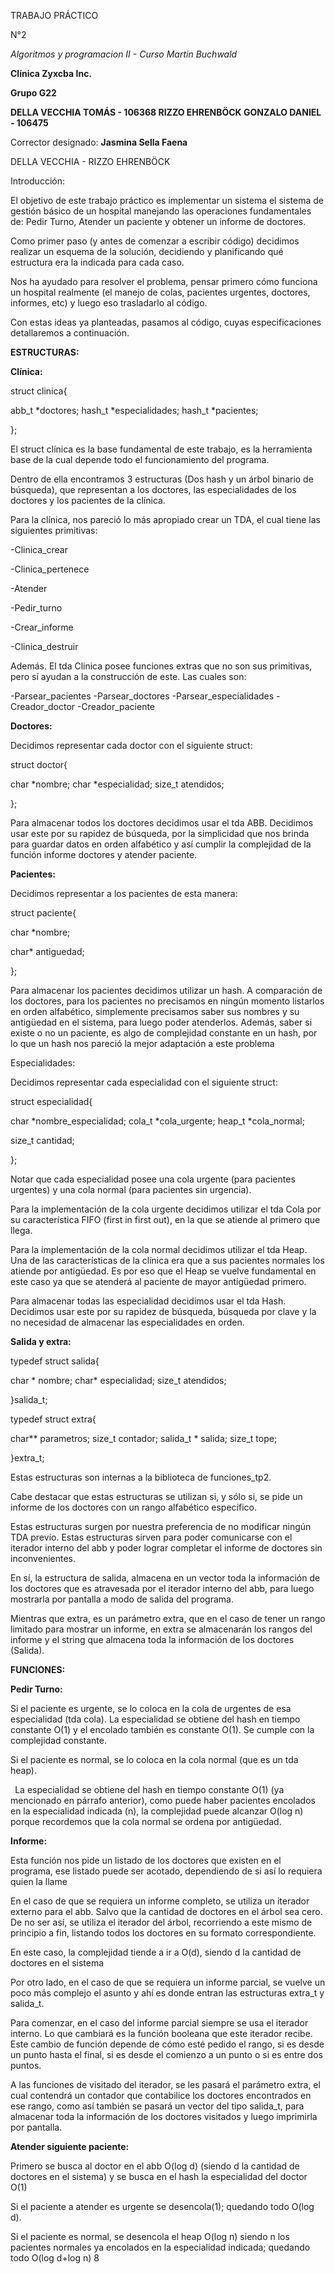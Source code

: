 ﻿TRABAJO PRÁCTICO

N°2

*Algoritmos y programacion II - Curso Martin Buchwald*

**Clínica Zyxcba Inc.**

**Grupo G22**

**DELLA VECCHIA TOMÁS - 106368 RIZZO EHRENBÖCK GONZALO DANIEL - 106475**

Corrector designado: **Jasmina Sella Faena**

DELLA VECCHIA - RIZZO EHRENBÖCK

Introducción:

El objetivo de este trabajo práctico es implementar un sistema el sistema de gestión básico de un hospital manejando las operaciones fundamentales de: Pedir Turno, Atender un paciente y obtener un informe de doctores.

Como primer paso (y antes de comenzar a escribir código) decidimos realizar un esquema de la solución, decidiendo y planificando qué estructura era la indicada para cada caso.

Nos ha ayudado para resolver el problema, pensar primero cómo funciona un hospital realmente (el manejo de colas, pacientes urgentes, doctores, informes, etc) y luego eso trasladarlo al código.

Con estas ideas ya planteadas, pasamos al código, cuyas especificaciones detallaremos a continuación.

**ESTRUCTURAS:**

**Clínica:**

struct clinica{

abb\_t \*doctores; hash\_t \*especialidades; hash\_t \*pacientes;

};

El struct clínica es la base fundamental de este trabajo, es la herramienta base de la cual depende todo el funcionamiento del programa.

Dentro de ella encontramos 3 estructuras (Dos hash y un árbol binario de búsqueda), que representan a los doctores, las especialidades de los doctores y los pacientes de la clínica.

Para la clínica, nos pareció lo más apropiado crear un TDA, el cual tiene las siguientes primitivas:

-Clinica\_crear

-Clinica\_pertenece

-Atender

-Pedir\_turno

-Crear\_informe

-Clinica\_destruir

Además. El tda Clinica posee funciones extras que no son sus primitivas, pero sí ayudan a la construcción de este. Las cuales son:

-Parsear\_pacientes -Parsear\_doctores -Parsear\_especialidades -Creador\_doctor -Creador\_paciente

**Doctores:**

Decidimos representar cada doctor con el siguiente struct:

struct doctor{

char \*nombre; char \*especialidad; size\_t atendidos;

};

Para almacenar todos los doctores decidimos usar el tda ABB. Decidimos usar este por su rapidez de búsqueda, por la simplicidad que nos brinda para guardar datos en orden alfabético y así cumplir la complejidad de la función informe doctores y atender paciente.

**Pacientes:**

Decidimos representar a los pacientes de esta manera:

struct paciente{

char \*nombre;

char\* antiguedad;

};

Para almacenar los pacientes decidimos utilizar un hash. A comparación de los doctores, para los pacientes no precisamos en ningún momento listarlos en orden alfabético, simplemente precisamos saber sus nombres y su antigüedad en el sistema, para luego poder atenderlos. Además, saber si existe o no un paciente, es algo de complejidad constante en un hash, por lo que un hash nos pareció la mejor adaptación a este problema

Especialidades:

Decidimos representar cada especialidad con el siguiente struct:

struct especialidad{

char \*nombre\_especialidad; cola\_t \*cola\_urgente; heap\_t \*cola\_normal;

size\_t cantidad;

};

Notar que cada especialidad posee una cola urgente (para pacientes urgentes) y una cola normal (para pacientes sin urgencia).

Para la implementación de la cola urgente decidimos utilizar el tda Cola por su característica FIFO (first in first out), en la que se atiende al primero que llega.

Para la implementación de la cola normal decidimos utilizar el tda Heap. Una de las características de la clínica era que a sus pacientes normales los atiende por antigüedad. Es por eso que el Heap se vuelve fundamental en este caso ya que se atenderá al paciente de mayor antigüedad primero.

Para almacenar todas las especialidad decidimos usar el tda Hash. Decidimos usar este por su rapidez de búsqueda, búsqueda por clave y la no necesidad de almacenar las especialidades en orden.

**Salida y extra:**

typedef struct salida{

char \* nombre; char\* especialidad; size\_t atendidos;

}salida\_t;

typedef struct extra{

char\*\* parametros; size\_t contador; salida\_t \* salida; size\_t tope;

}extra\_t;

Estas estructuras son internas a la biblioteca de funciones\_tp2.

Cabe destacar que estas estructuras se utilizan si, y sólo si, se pide un informe de los doctores con un rango alfabético específico.

Estas estructuras surgen por nuestra preferencia de no modificar ningún TDA previo. Estas estructuras sirven para poder comunicarse con el iterador interno del abb y poder lograr completar el informe de doctores sin inconvenientes.

En sí, la estructura de salida, almacena en un vector toda la información de los doctores que es atravesada por el iterador interno del abb, para luego mostrarla por pantalla a modo de salida del programa.

Mientras que extra, es un parámetro extra, que en el caso de tener un rango limitado para mostrar un informe, en extra se almacenarán los rangos del informe y el string que almacena toda la información de los doctores (Salida).

**FUNCIONES:**

**Pedir Turno:**

Si el paciente es urgente, se lo coloca en la cola de urgentes de esa especialidad (tda cola). La especialidad se obtiene del hash en tiempo constante O(1) y el encolado también es constante O(1). Se cumple con la complejidad constante.

Si el paciente es normal, se lo coloca en la cola normal (que es un tda heap).

` `La especialidad se obtiene del hash en tiempo constante O(1) (ya mencionado en párrafo anterior), como puede haber pacientes encolados en la especialidad indicada (n), la complejidad puede alcanzar O(log n) porque recordemos que la cola normal se ordena por antigüedad.

**Informe:**

Esta función nos pide un listado de los doctores que existen en el programa, ese listado puede ser acotado, dependiendo de si así lo requiera quien la llame

En el caso de que se requiera un informe completo, se utiliza un iterador externo para el abb. Salvo que la cantidad de doctores en el árbol sea cero. De no ser así, se utiliza el iterador del árbol, recorriendo a este mismo de principio a fin, listando todos los doctores en su formato correspondiente.

En este caso, la complejidad tiende a ir a O(d), siendo d la cantidad de doctores en el sistema

Por otro lado, en el caso de que se requiera un informe parcial, se vuelve un poco más complejo el asunto y ahí es donde entran las estructuras extra\_t y salida\_t.

Para comenzar, en el caso del informe parcial siempre se usa el iterador interno. Lo que cambiará es la función booleana que este iterador recibe. Este cambio de función depende de cómo esté pedido el rango, si es desde un punto hasta el final, si es desde el comienzo a un punto o si es entre dos puntos.

A las funciones de visitado del iterador, se les pasará el parámetro extra, el cual contendrá un contador que contabilice los doctores encontrados en ese rango, como así también se pasará un vector del tipo salida\_t, para almacenar toda la información de los doctores visitados y luego imprimirla por pantalla.

**Atender siguiente paciente:**

Primero se busca al doctor en el abb O(log d) (siendo d la cantidad de doctores en el sistema) y se busca en el hash la especialidad del doctor O(1)

Si el paciente a atender es urgente se desencola(1); quedando todo O(log d).

Si el paciente es normal, se desencola el heap O(log n) siendo n los pacientes normales ya encolados en la especialidad indicada; quedando todo O(log d+log n)
8
